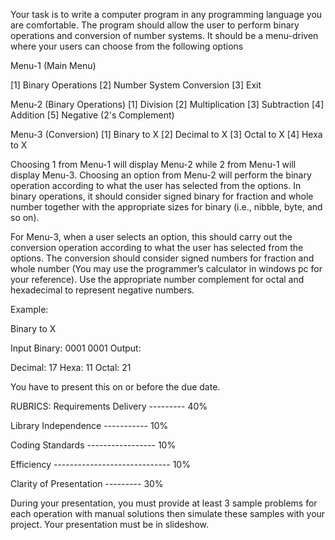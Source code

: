 Your task is to write a computer program in any programming language you are comfortable. The program should allow the user to perform binary operations and conversion of number systems. It should be a menu-driven where your users can choose from the following options

Menu-1 (Main Menu)

[1] Binary Operations
[2] Number System Conversion
[3] Exit

Menu-2 (Binary Operations)
[1] Division
[2] Multiplication
[3] Subtraction
[4] Addition
[5] Negative (2's Complement)

Menu-3 (Conversion)
[1] Binary to X
[2] Decimal to X
[3] Octal to X
[4] Hexa to X

Choosing 1 from Menu-1 will display Menu-2 while 2 from Menu-1 will display Menu-3. Choosing an option from Menu-2 will perform the binary operation according to what the user has selected from the options. In binary operations, it should consider signed binary for
fraction and whole number together with the appropriate sizes for binary (i.e., nibble, byte, and so on).

For Menu-3, when a user selects an option, this should carry out the conversion operation according to what the user has selected from the options. The conversion should consider signed numbers for fraction and whole number (You may use the programmer’s calculator in
windows pc for your reference). Use the appropriate number complement for octal and hexadecimal to represent negative numbers.

Example:

Binary to X

Input Binary: 0001 0001
Output:

Decimal:          17
Hexa:               11
Octal:               21


You have to present this on or before the due date.




RUBRICS:
Requirements Delivery  --------- 40%

Library Independence ----------- 10%

Coding Standards ----------------- 10%

Efficiency ----------------------------- 10%

Clarity of Presentation --------- 30%


During your presentation, you must provide at least 3 sample problems for each operation with manual solutions then simulate these samples with your project. Your presentation must be in slideshow.
